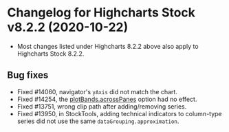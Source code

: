 # Changelog for Highcharts Stock v8.2.2 (2020-10-22)

- Most changes listed under Highcharts 8.2.2 above also apply to Highcharts Stock 8.2.2.

## Bug fixes
- Fixed #14060, navigator's `yAxis` did not match the chart.
- Fixed #14254, the [plotBands.acrossPanes](https://api.highcharts.com/highstock/xAxis.plotBands.acrossPanes) option had no effect.
- Fixed #13751, wrong clip path after adding/removing series.
- Fixed #13950, in StockTools, adding technical indicators to column-type series did not use the same `dataGrouping.approximation`.

